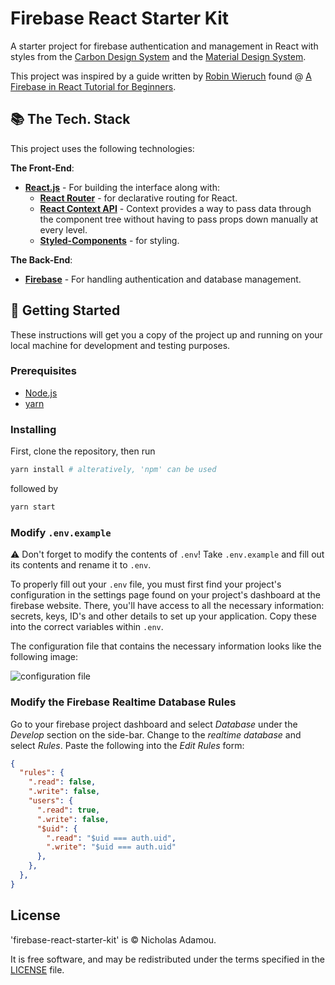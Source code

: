 # Firebase React Starter Kit

A starter project for firebase authentication and management in React with styles from the [Carbon Design System](https://www.carbondesignsystem.com/) and the [Material Design System](https://material.io/design/).

This project was inspired by a guide written by [Robin Wieruch](https://www.robinwieruch.de/) found @ [A Firebase in React Tutorial for Beginners](https://www.robinwieruch.de/complete-firebase-authentication-react-tutorial).

## 📚 The Tech. Stack

This project uses the following technologies:

**The Front-End**:

-   [**React.js**](https://reactjs.org/) - For building the interface along with:
    -   [**React Router**](https://reacttraining.com/react-router/) - for declarative routing for React.
    -   [**React Context API**](https://reactjs.org/docs/context.html) - Context provides a way to pass data through the component tree without having to pass props down manually at every level.
    -   [**Styled-Components**](https://www.styled-components.com/) - for styling.

**The Back-End**:

-	[**Firebase**](https://firebase.google.com/) - For handling authentication and database management.

## 🏁 Getting Started

These instructions will get you a copy of the project up and running on your local machine for development and testing purposes.

### Prerequisites

-   [Node.js](https://nodejs.org/en/)
-   [yarn](https://yarnpkg.com/en/)

### Installing

First, clone the repository, then run

```bash
yarn install # alteratively, 'npm' can be used
```

followed by

```bash
yarn start
```

### Modify `.env.example`

⚠️ Don't forget to modify the contents of `.env`! Take `.env.example` and fill out its contents and rename it to `.env`.

To properly fill out your `.env` file, you must first find your project's configuration in the settings page found on your project's dashboard at the firebase website. There, you'll have access to all the necessary information: secrets, keys, ID's and other details to set up your application. Copy these into the correct variables within `.env`.

The configuration file that contains the necessary information looks like the following image:

![configuration file](https://www.robinwieruch.de/static/9ad3fd77dff966a11ad6a396872edd03/a9a89/firebase-config.webp)

### Modify the Firebase Realtime Database Rules

Go to your firebase project dashboard and select *Database* under the *Develop* section on the side-bar. Change to the *realtime database* and select *Rules*. Paste the following into the *Edit Rules* form:

```json
{
  "rules": {
    ".read": false,
    ".write": false,
    "users": {
      ".read": true,
      ".write": false,
      "$uid": {
        ".read": "$uid === auth.uid",
        ".write": "$uid === auth.uid"
      },
    },
  },
}
```

## License

'firebase-react-starter-kit' is © Nicholas Adamou.

It is free software, and may be redistributed under the terms specified in the [LICENSE] file.

[license]: LICENSE
